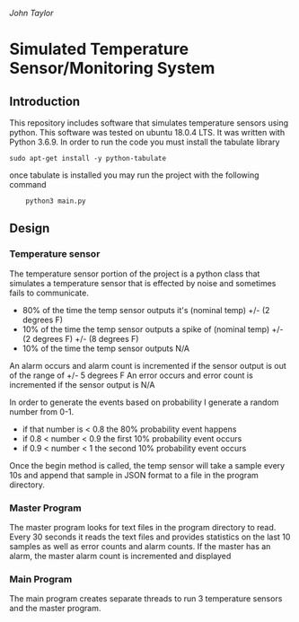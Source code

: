 _John Taylor_
# Simulated Temperature Sensor/Monitoring System
## Introduction
This repository includes software that simulates temperature sensors using python. This software was tested on ubuntu 18.0.4 LTS. It was written with Python 3.6.9. In order to run the code you must install the tabulate library

	sudo apt-get install -y python-tabulate

once tabulate is installed you may run the project with the following command
		
		python3 main.py
## Design
### Temperature sensor
The temperature sensor portion of the project is a python class that simulates a  temperature sensor that is effected by noise and sometimes fails to communicate. 
- 80% of the time the temp sensor outputs it's (nominal temp) +/- (2 degrees F)
- 10% of the time the temp sensor outputs  a spike of  (nominal temp) +/- (2 degrees F) +/- (8  degrees F)
- 10% of the time the temp sensor outputs N/A

An alarm occurs and alarm count is incremented if the sensor output is out of the range of +/- 5 degrees F
An error occurs and error count is incremented  if the sensor output is N/A

In order to generate the events based on probability I generate a random number from 0-1. 
- if that number is < 0.8 the 80% probability event happens
- if 0.8 < number < 0.9 the first 10% probability event occurs
- if 0.9 < number < 1 the second 10% probability event occurs

Once the begin method is called, the temp sensor will take a sample every 10s and append that sample in JSON format to a file in the program directory.

### Master Program
The master program looks for  text files in the program directory to read. Every 30 seconds it reads the text files and provides statistics on the last 10 samples as well as error counts and alarm counts. If the master has an alarm, the master alarm count is incremented and displayed

### Main Program
The main program creates separate threads to run 3 temperature sensors and the master program.



